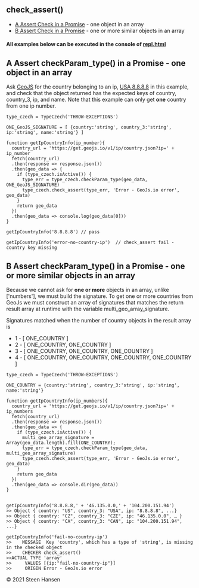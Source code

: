 
## check_assert()
  -  [A Assert Check in a Promise](#A) - one object in an array
  -  [B Assert Check in a Promise](#B) - one or more similar objects in an array

#### All examples below can be executed in the console of [repl.html](../../test-collection/repl.html)

## A Assert checkParam_type() in a Promise<a name="A"></a> - one object in an array

 Ask [GeoJS](#https://www.geojs.io/) for the country belonging to an ip, [USA 8.8.8.8](#https://get.geojs.io/v1/ip/country.json?ip=8.8.8.8) in this example, and 
 check that the object returned has the expected keys of country, country_3, ip, and name. Note that this example can only get <b>one</b> country from one ip number.



  
```
type_czech = TypeCzech('THROW-EXCEPTIONS')

ONE_GeoJS_SIGNATURE = [ {country:'string', country_3:'string', ip:'string', name:'string'} ]

function getIpCountryInfo(ip_number){
  country_url = 'https://get.geojs.io/v1/ip/country.json?ip=' + ip_number
  fetch(country_url)
  .then(response => response.json())
  .then(geo_data => {
    if (type_czech.isActive()) {
      type_err = type_czech.checkParam_type(geo_data, ONE_GeoJS_SIGNATURE)
      type_czech.check_assert(type_err, 'Error - GeoJs.io error', geo_data)
    }
    return geo_data
  })
  .then(geo_data => console.log(geo_data[0]))
}

getIpCountryInfo('8.8.8.8') // pass

getIpCountryInfo('error-no-country-ip')  // check_assert fail - country key missing

```




## B Assert checkParam_type() in a Promise<a name="B"></a> - one or more similar objects in an array


Because we cannot ask for <b>one or more</b> objects in an array, unlike ['numbers'], we must build the
signature.
To get one or more countries from GeoJs we must  construct an array of signatures that matches the return result array at runtime with the variable multi_geo_array_signature.

Signatures matched when the number of country objects in the result array is
  
  - 1 - [ ONE_COUNTRY ]
  - 2 - [ ONE_COUNTRY, ONE_COUNTRY ]
  - 3 - [ ONE_COUNTRY, ONE_COUNTRY, ONE_COUNTRY ]
  - 4 - [ ONE_COUNTRY, ONE_COUNTRY, ONE_COUNTRY, ONE_COUNTRY ]


```
type_czech = TypeCzech('THROW-EXCEPTIONS')

ONE_COUNTRY = {country:'string', country_3:'string', ip:'string', name:'string'} 

function getIpCountryInfo(ip_numbers){
  country_url = 'https://get.geojs.io/v1/ip/country.json?ip=' + ip_numbers
  fetch(country_url)
  .then(response => response.json())
  .then(geo_data => {
    if (type_czech.isActive()) {
      multi_geo_array_signature = Array(geo_data.length).fill(ONE_COUNTRY);
      type_err = type_czech.checkParam_type(geo_data, multi_geo_array_signature)
      type_czech.check_assert(type_err, 'Error - GeoJs.io error', geo_data)
    }
    return geo_data
  })
  .then(geo_data => console.dir(geo_data))
}


getIpCountryInfo('8.8.8.8,' + '46.135.0.0,' + '104.200.151.94')
>> Object { country: "US", country_3: "USA", ip: "8.8.8.8", ...}
>> Object { country: "CZ", country_3: "CZE", ip: "46.135.0.0", … }
>> Object { country: "CA", country_3: "CAN", ip: "104.200.151.94", ...}

getIpCountryInfo('fail-no-country-ip')
>>    MESSAGE  Key 'country', which has a type of 'string', is missing in the checked object 
>>    CHECKER check_assert()
>>ACTUAL TYPE 'array'
>>     VALUES [{ip:"fail-no-country-ip"}]
>>     ORIGIN Error - GeoJs.io error

```

&copy; 2021 Steen Hansen 
